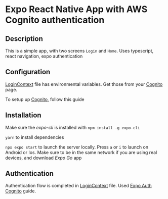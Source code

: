 # Expo React Native App with AWS Cognito authentication

## Description

This is a simple app, with two screens `Login` and `Home`.
Uses typescript, react navigation, expo authentication

## Configuration

[LoginContext](src/context/LoginContext.tsx) file has environmental variables. Get those from your [Cognito](https://aws.amazon.com/cognito/) page.

To setup up [Cognito](https://medium.com/slalom-build/authorization-and-authentication-with-aws-cognito-and-react-native-6d2faa69ed94), follow this guide

## Installation

Make sure the _expo-cli_ is installed with `npm install -g expo-cli`

`yarn` to install dependencies

`npx expo start` to launch the server locally. Press `a` or `i` to launch on Android or Ios.
Make sure to be in the same network if you are using real devices, and download _Expo Go_ app

## Authentication

Authentication flow is completed in [LoginContext](src/context/LoginContext.tsx) file. Used [Expo Auth Cognito](https://docs.expo.dev/guides/authentication/#cognito) guide.
